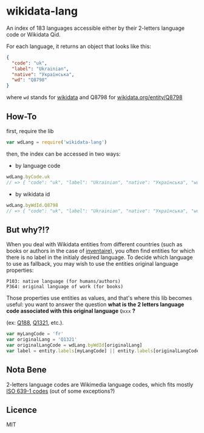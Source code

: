 wikidata-lang
====

An index of 183 languages accessible either by their 2-letters language code or Wikidata Qid.

For each language, it returns an object that looks like this:
```json
{
  "code": "uk",
  "label": "Ukrainian",
  "native": "Українська",
  "wd": "Q8798"
}
```
where `wd` stands for [wikidata](https://wikidata.org) and Q8798 for [wikidata.org/entity/Q8798](https://wikidata.org/entity/Q8798)


## How-To
first, require the lib
```javascript
var wdLang = require('wikidata-lang')
```

then, the index can be accessed in two ways:

- by language code
```javascript
wdLang.byCode.uk
// => { "code": "uk", "label": "Ukrainian", "native": "Українська", "wd": "Q8798" }
```

- by wikidata id
```javascript
wdLang.byWdId.Q8798
// => { "code": "uk", "label": "Ukrainian", "native": "Українська", "wd": "Q8798" }
```

## But why?!?
When you deal with Wikidata entities from different countries (such as books or authors in the case of [inventaire](http://github.com/inventaire/inventaire)), you often find entities for which there is no label in the initialy desired language. To decide which language to use as fallback, you may wish to use the entities original language properties:
```
P103: native language (for humans/authors)
P364: original language of work (for books)
```
Those properties use entities as values, and that's where this lib becomes useful: you want to answer the question **what is the 2 letters language code associated with this original language** `Qxxx` **?**

(ex: [Q188](https://wikidata.org/entity/Q188), [Q1321](https://wikidata.org/entity/Q1321), etc.).
```javascript
var myLangCode = 'fr'
var originalLang = 'Q1321'
var originalLangCode = wdLang.byWdId[originalLang]
var label = entity.labels[myLangCode] || entity.labels[originalLangCode] || entity.labels['en']
```

## Nota Bene
2-letters language codes are Wikimedia language codes, which fits mostly [ISO 639-1 codes](https://en.wikipedia.org/wiki/List_of_ISO_639-1_codes) (out of some exceptions?)

## Licence
MIT
